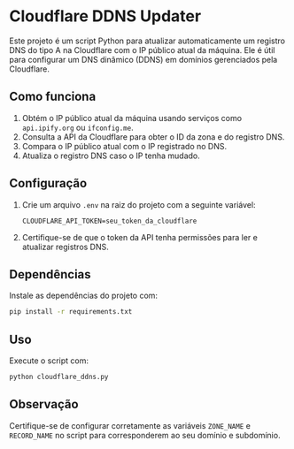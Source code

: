 # Cloudflare DDNS Updater

Este projeto é um script Python para atualizar automaticamente um registro DNS do tipo A na Cloudflare com o IP público atual da máquina. Ele é útil para configurar um DNS dinâmico (DDNS) em domínios gerenciados pela Cloudflare.

## Como funciona

1. Obtém o IP público atual da máquina usando serviços como `api.ipify.org` ou `ifconfig.me`.
2. Consulta a API da Cloudflare para obter o ID da zona e do registro DNS.
3. Compara o IP público atual com o IP registrado no DNS.
4. Atualiza o registro DNS caso o IP tenha mudado.

## Configuração

1. Crie um arquivo `.env` na raiz do projeto com a seguinte variável:
   ```env
   CLOUDFLARE_API_TOKEN=seu_token_da_cloudflare
   ```
2. Certifique-se de que o token da API tenha permissões para ler e atualizar registros DNS.

## Dependências

Instale as dependências do projeto com:
```bash
pip install -r requirements.txt
```

## Uso

Execute o script com:
```bash
python cloudflare_ddns.py
```

## Observação

Certifique-se de configurar corretamente as variáveis `ZONE_NAME` e `RECORD_NAME` no script para corresponderem ao seu domínio e subdomínio.